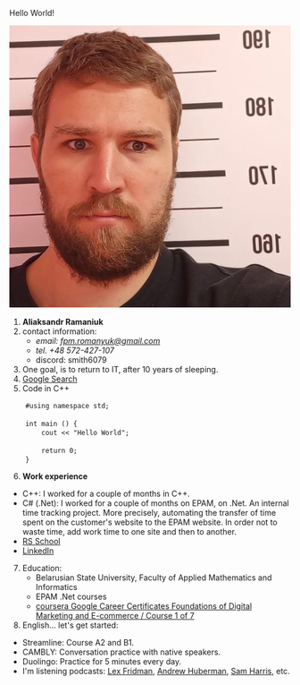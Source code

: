 [def1]: https://www.coursera.org/account/accomplishments/verify/TYAQ83BBQAWT
[def2]: https://www.linkedin.com/in/alexander-romanyuk-71663b84/

Hello World!

![TEXT HERE](photo_Aliaksandr_Ramaniuk_in_prison.png)
1. **Aliaksandr Ramaniuk**
2. contact information:
    * *email: fpm.romanyuk@gmail.com*
    * *tel. +48 572-427-107*
    * discord: smith6079
3. One goal, is to return to IT, after 10 years of sleeping.
4. [Google Search](https://www.google.com/)
5. Code in C++
```
    #using namespace std;

    int main () {
        cout << "Hello World";

        return 0;
    }
```
6. **Work experience**
- С++: I worked for a couple of months in C++.
- C# (.Net): I worked for a couple of months on EPAM, on .Net. An internal time tracking project. More precisely, automating the transfer of time spent on the customer's website to the EPAM website. In order not to waste time, add work time to one site and then to another.
- [RS School](https://github.com/Smith6079/rsschool-cv)
- [LinkedIn][def2]
7. Education:
    - Belarusian State University, Faculty of Applied Mathematics and Informatics
    - EPAM .Net courses
    - [coursera Google Career Certificates Foundations of Digital Marketing and E-commerce / Course 1 of 7][def1]
8. English... let's get started:
- Streamline: Course A2 and B1.
- CAMBLY: Conversation practice with native speakers.
- Duolingo: Practice for 5 minutes every day.
- I'm listening podcasts: [Lex Fridman](https://www.youtube.com/@lexfridman), [Andrew Huberman](https://www.youtube.com/@hubermanlab), [Sam Harris](https://www.youtube.com/@samharrisorg), etc.